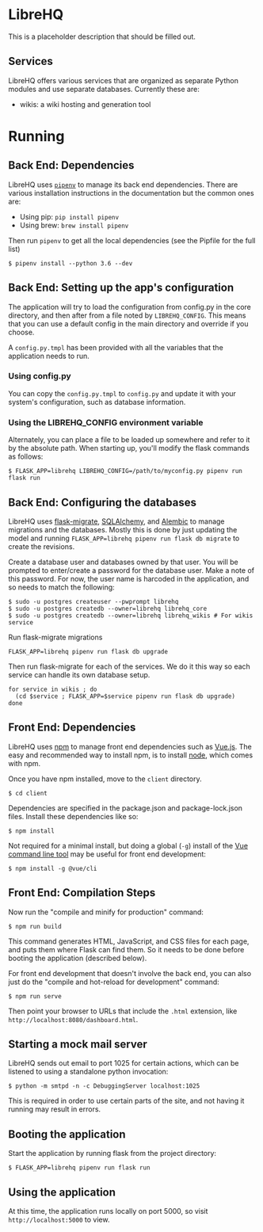 # LibreHQ

This is a placeholder description that should be filled out.

## Services

LibreHQ offers various services that are organized as separate Python
modules and use separate databases. Currently these are:

* wikis: a wiki hosting and generation tool

# Running

## Back End: Dependencies

LibreHQ uses [`pipenv`](https://docs.pipenv.org/) to manage its back end
dependencies. There are various installation instructions in the documentation
but the common ones are:

* Using pip: `pip install pipenv`
* Using brew: `brew install pipenv`

Then run `pipenv` to get all the local dependencies (see the Pipfile for the
full list)

```ShellSession
$ pipenv install --python 3.6 --dev
```


## Back End: Setting up the app's configuration

The application will try to load the configuration from config.py in the core
directory, and then after from a file noted by `LIBREHQ_CONFIG`.  This means that
you can use a default config in the main directory and override if you choose.

A `config.py.tmpl` has been provided with all the variables that the application
needs to run.

### Using config.py

You can copy the `config.py.tmpl` to `config.py` and update it with your system's
configuration, such as database information.

### Using the LIBREHQ_CONFIG environment variable

Alternately, you can place a file to be loaded up somewhere and refer to it
by the absolute path.  When starting up, you'll modify the flask commands as
follows:

```ShellSession
$ FLASK_APP=librehq LIBREHQ_CONFIG=/path/to/myconfig.py pipenv run flask run
```

## Back End: Configuring the databases

LibreHQ uses [flask-migrate](https://flask-migrate.readthedocs.io/en/latest/),
[SQLAlchemy](https://www.sqlalchemy.org/), and
[Alembic](https://alembic.zzzcomputing.com/en/latest/)  to manage migrations
and the databases.  Mostly this is done by just updating the model and running
`FLASK_APP=librehq pipenv run flask db migrate` to create the revisions.

Create a database user and databases owned by that user. You will be prompted
to enter/create a password for the database user. Make a note of this password.
For now, the user name is harcoded in the application, and so needs to match
the following:

```ShellSession
$ sudo -u postgres createuser --pwprompt librehq
$ sudo -u postgres createdb --owner=librehq librehq_core
$ sudo -u postgres createdb --owner=librehq librehq_wikis # For wikis service 
```

Run flask-migrate migrations
```ShellSession
FLASK_APP=librehq pipenv run flask db upgrade
```

Then run flask-migrate for each of the services.  We do it this way so each
service can handle its own database setup.

```ShellSession
for service in wikis ; do
  (cd $service ; FLASK_APP=$service pipenv run flask db upgrade)
done
```

## Front End: Dependencies

LibreHQ uses [npm](https://www.npmjs.com/package/npm) to manage front end
dependencies such as [Vue.js](https://vuejs.org/). The easy and recommended way
to install npm, is to install [node](https://nodejs.org/en/), which comes with
npm.

Once you have npm installed, move to the `client` directory.

```ShellSession
$ cd client
```

Dependencies are specified in the package.json and package-lock.json files.
Install these dependencies like so:

```ShellSession
$ npm install
```

Not required for a minimal install, but doing a global (`-g`) install of the
[Vue command line tool](https://cli.vuejs.org) may be useful for front end
development:

```ShellSession
$ npm install -g @vue/cli
```

## Front End: Compilation Steps

Now run the "compile and minify for production" command:

```ShellSession
$ npm run build
```

This command generates HTML, JavaScript, and CSS files for each page, and puts
them where Flask can find them. So it needs to be done before booting the
application (described below).

For front end development that doesn't involve the back end, you can also just
do the "compile and hot-reload for development" command:

```ShellSession
$ npm run serve
```

Then point your browser to URLs that include the `.html` extension, like
`http://localhost:8080/dashboard.html`.

## Starting a mock mail server

LibreHQ sends out email to port 1025 for certain actions, which can be listened to
using a standalone python invocation:

```ShellSession
$ python -m smtpd -n -c DebuggingServer localhost:1025
```

This is required in order to use certain parts of the site, and not having it
running may result in errors.

## Booting the application

Start the application by running flask from the project directory:

```
$ FLASK_APP=librehq pipenv run flask run
```

## Using the application

At this time, the application runs locally on port 5000, so visit `http://localhost:5000` to view.
